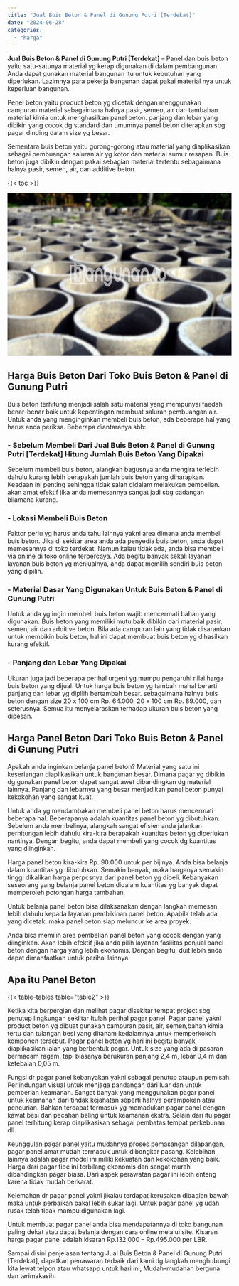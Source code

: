 ```yaml
---
title: "Jual Buis Beton & Panel di Gunung Putri [Terdekat]"
date: "2024-06-28"
categories: 
  - "harga"
---
```


**Jual Buis Beton & Panel di Gunung Putri \[Terdekat\]** – Panel dan buis beton yaitu satu-satunya material yg kerap digunakan di dalam pembangunan. Anda dapat gunakan material bangunan itu untuk kebutuhan yang diperlukan. Lazimnya para pekerja bangunan dapat pakai material nya untuk keperluan bangunan.

Penel beton yaitu product beton yg dicetak dengan menggunakan campuran material sebagaimana halnya pasir, semen, air dan tambahan material kimia untuk menghasilkan panel beton. panjang dan lebar yang dibikin yang cocok dg standard dan umumnya panel beton diterapkan sbg pagar dinding dalam size yg besar.

Sementara buis beton yaitu gorong-gorong atau material yang diaplikasikan sebagai pembuangan saluran air yg kotor dan material sumur resapan. Buis beton juga dibikin dengan pakai sebagian material tertentu sebagaimana halnya pasir, semen, air, dan additive beton.

{{< toc >}}

![Jual Buis Beton & Panel di Gunung Putri [Terdekat]](/images/jual-panel-buis-beton-murah-07.png)

## Harga Buis Beton Dari Toko Buis Beton & Panel di Gunung Putri

Buis beton terhitung menjadi salah satu material yang mempunyai faedah benar-benar baik untuk kepentingan membuat saluran pembuangan air. Untuk anda yang menginginkan membeli buis beton, ada beberapa hal yang harus anda periksa. Beberapa diantaranya sbb:

### \- Sebelum Membeli Dari Jual Buis Beton & Panel di Gunung Putri \[Terdekat\] Hitung Jumlah Buis Beton Yang Dipakai

Sebelum membeli buis beton, alangkah bagusnya anda mengira terlebih dahulu kurang lebih berapakah jumlah buis beton yang diharapkan. Keadaan ini penting sehingga tidak salah didalam melakukan pembelian. akan amat efektif jika anda memesannya sangat jadi sbg cadangan bilamana kurang.

### \- Lokasi Membeli Buis Beton

Faktor perlu yg harus anda tahu lainnya yakni area dimana anda membeli buis beton. Jika di sekitar area anda ada penyedia buis beton, anda dapat memesannya di toko terdekat. Namun kalau tidak ada, anda bisa membeli via online di toko online terpercaya. Ada begitu banyak sekali layanan layanan buis beton yg menjualnya, anda dapat memilih sendiri buis beton yang dipilih.

### \- Material Dasar Yang Digunakan Untuk Buis Beton & Panel di Gunung Putri

Untuk anda yg ingin membeli buis beton wajib mencermati bahan yang digunakan. Buis beton yang memiliki mutu baik dibikin dari material pasir, semen, air dan additive beton. Bila ada campuran lain yang tidak disarankan untuk membikin buis beton, hal ini dapat membuat buis beton yg dihasilkan kurang efektif.

### \- Panjang dan Lebar Yang Dipakai

Ukuran juga jadi beberapa perihal urgent yg mampu pengaruhi nilai harga buis beton yang dijual. Untuk harga buis beton yg tambah mahal berarti panjang dan lebar yg dipilih bertambah besar. sebagaimana halnya buis beton dengan size 20 x 100 cm Rp. 64.000, 20 x 100 cm Rp. 89.000, dan seterusnya. Semua itu menyelaraskan terhadap ukuran buis beton yang dipesan.

## Harga Panel Beton Dari Toko Buis Beton & Panel di Gunung Putri

Apakah anda inginkan belanja panel beton? Material yang satu ini keseriangan diaplikasikan untuk bangunan besar. Dimana pagar yg dibikin dg gunakan panel beton dapat sangat awet dibandingkan dg material lainnya. Panjang dan lebarnya yang besar menjadikan panel beton punyai kekokohan yang sangat kuat.

Untuk anda yg mendambakan membeli panel beton harus mencermati beberapa hal. Beberapanya adalah kuantitas panel beton yg dibutuhkan. Sebelum anda membelinya, alangkah sangat efisien anda jalankan perhitungan lebih dahulu kira-kira berapakah kuantitas beton yg diperlukan nantinya. Dengan begitu, anda dapat membeli yang cocok dg kuantitas yang diinginkan.

Harga panel beton kira-kira Rp. 90.000 untuk per bijinya. Anda bisa belanja dalam kuantitas yg dibutuhkan. Semakin banyak, maka harganya semakin tinggi dikalikan harga perpcsnya dari panel beton yg dibeli. Kebanyakan seseorang yang belanja panel beton didalam kuantitas yg banyak dapat memperoleh potongan harga tambahan.

Untuk belanja panel beton bisa dilaksanakan dengan langkah memesan lebih dahulu kepada layanan pembikinan panel beton. Apabila telah ada yang dicetak, maka panel beton siap meluncur ke area proyek.

Anda bisa memilih area pembelian panel beton yang cocok dengan yang diinginkan. Akan lebih efektif jika anda pilih layanan fasilitas penjual panel beton dengan harga yang lebih ekonomis. Dengan begitu, duit lebih anda dapat dimanfaatkan untuk perihal lainnya.

## Apa itu Panel Beton

{{< table-tables table="table2" >}}

Ketika kita berpergian dan melihat pagar disekitar tempat project sbg penutup lingkungan seklitar Itulah perihal pagar panel. Pagar panel yakni product beton yg dibuat gunakan campuran pasir, air, semen,bahan kimia tertu dan tulangan besi yang ditanam kedalamnya untuk memperkokoh komponen tersebut. Pagar panel beton yg hari ini begitu banyak diaplikasikan ialah yang berbentuk pagar. Untuk size yang ada di pasaran bermacam ragam, tapi biasanya berukuran panjang 2,4 m, lebar 0,4 m dan ketebalan 0,05 m.

Fungsi dr pagar panel kebanyakan yakni sebagai penutup ataupun pemisah. Perlindungan visual untuk menjaga pandangan dari luar dan untuk pemberian keamanan. Sangat banyak yang menggunakan pagar panel untuk keamanan dari tindak kejahatan seperti halnya perampokan atau pencurian. Bahkan terdapat termasuk yg memadukan pagar panel dengan kawat besi dan pecahan beling untuk keamanan ekstra. Selain dari itu pagar panel terhitung kerap diaplikasikan sebagai pembatas tempat perkebunan dll.

Keunggulan pagar panel yaitu mudahnya proses pemasangan dilapangan, pagar panel amat mudah termasuk untuk dibongkar pasang. Kelebihan lainnya adalah pagar model ini miliki kekuatan dan kekokohan yang baik. Harga dari pagar tipe ini terbilang ekonomis dan sangat murah dibandingkan pagar biasa. Dari aspek perawatan pagar ini lebih enteng karena tidak mudah berkarat.

Kelemahan dr pagar panel yakni jikalau terdapat kerusakan dibagian bawah maka untuk perbaikan bakal lebih sukar lagi. Untuk pagar panel yg udah rusak telah tidak mampu digunakan lagi.

Untuk membuat pagar panel anda bisa mendapatannya di toko bangunan paling dekat atau dapat belanja dengan cara online melalui site. Kisaran harga pagar panel adalah kisaran Rp.132.000 – Rp.495.000 per LBR.

Sampai disini penjelasan tentang Jual Buis Beton & Panel di Gunung Putri \[Terdekat\], dapatkan penawaran terbaik dari kami dg langkah menghubungi kita lewat telpon atau whatsapp untuk hari ini, Mudah-mudahan berguna dan terimakasih.
